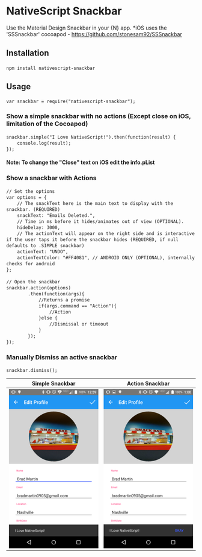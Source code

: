 # NativeScript Snackbar

Use the Material Design Snackbar in your {N} app.
*iOS uses the 'SSSnackbar' cocoapod - https://github.com/stonesam92/SSSnackbar

## Installation
`npm install nativescript-snackbar`

## Usage



```
var snackbar = require("nativescript-snackbar");
```

### Show a simple snackbar with no actions (Except close on iOS, limitation of the Cocoapod)
```
snackbar.simple("I Love NativeScript!").then(function(result) {
    console.log(result);
});   
```
#### Note: To change the "Close" text on iOS edit the info.pList

### Show a snackbar with Actions
```
// Set the options
var options = {
    // The snackText here is the main text to display with the snackbar. (REQUIRED)
    snackText: "Emails Deleted.", 
    // Time in ms before it hides/animates out of view (OPTIONAL).
    hideDelay: 3000,
    // The actionText will appear on the right side and is interactive if the user taps it before the snackbar hides (REQUIRED, if null defaults to .SIMPLE snackbar)
    actionText: "UNDO",
    actionTextColor: "#FF4081", // ANDROID ONLY (OPTIONAL), internally checks for android
};

// Open the snackbar
snackbar.action(options)
        .then(function(args){
            //Returns a promise
            if(args.command == "Action"){
                //Action
            }else {
                //Dismissal or timeout
            }  
        });
});   
```

### Manually Dismiss an active snackbar
```
snackbar.dismiss();

```
Simple Snackbar | Action Snackbar
------------ | -------------
![Simple](/simple.png) | ![Action](/action.png)
